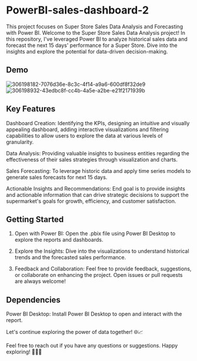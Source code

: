 # PowerBI-sales-dashboard-2

This project focuses on Super Store Sales Data Analysis and Forecasting with Power BI. Welcome to the Super Store Sales Data Analysis project! In this repository, I've leveraged Power BI to analyze historical sales data and forecast the next 15 days' performance for a Super Store. Dive into the insights and explore the potential for data-driven decision-making.

##  Demo
![306198182-7076d36e-8c3c-4f14-a9a6-600df8f32de9](https://github.com/user-attachments/assets/64455916-7350-41d9-b79a-06166f8f99c6)
![306198932-43edbc8f-cc4b-4a5e-a2be-e21f2171939b](https://github.com/user-attachments/assets/5ba0b512-444a-4aef-9a17-d0648662d7c5)



## Key Features
Dashboard Creation: Identifying the KPIs, designing an intuitive and visually appealing dashboard, adding interactive visualizations and filtering capabilities to allow users to explore the data at various levels of granularity.

Data Analysis: Providing valuable insights to business entities regarding the effectiveness of their sales strategies through visualization and charts.

Sales Forecasting: To leverage historic data and apply time series models to generate sales forecasts for next 15 days.

Actionable Insights and Recommendations: End goal is to provide insights and actionable information that can drive strategic decisions to support the supermarket's goals for growth, efficiency, and customer satisfaction.

## Getting Started

1. Open with Power BI:
Open the .pbix file using Power BI Desktop to explore the reports and dashboards.

2. Explore the Insights:
Dive into the visualizations to understand historical trends and the forecasted sales performance.

3. Feedback and Collaboration:
Feel free to provide feedback, suggestions, or collaborate on enhancing the project. Open issues or pull requests are always welcome!

## Dependencies
Power BI Desktop: Install Power BI Desktop to open and interact with the report.

Let's continue exploring the power of data together! 🌐📈

Feel free to reach out if you have any questions or suggestions. Happy exploring! 👩‍💻🚀
